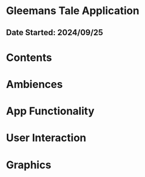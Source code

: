 # Gleemans Tale Application
## Date Started: 2024/09/25

# Contents
# Ambiences
# App Functionality
# User Interaction
# Graphics
